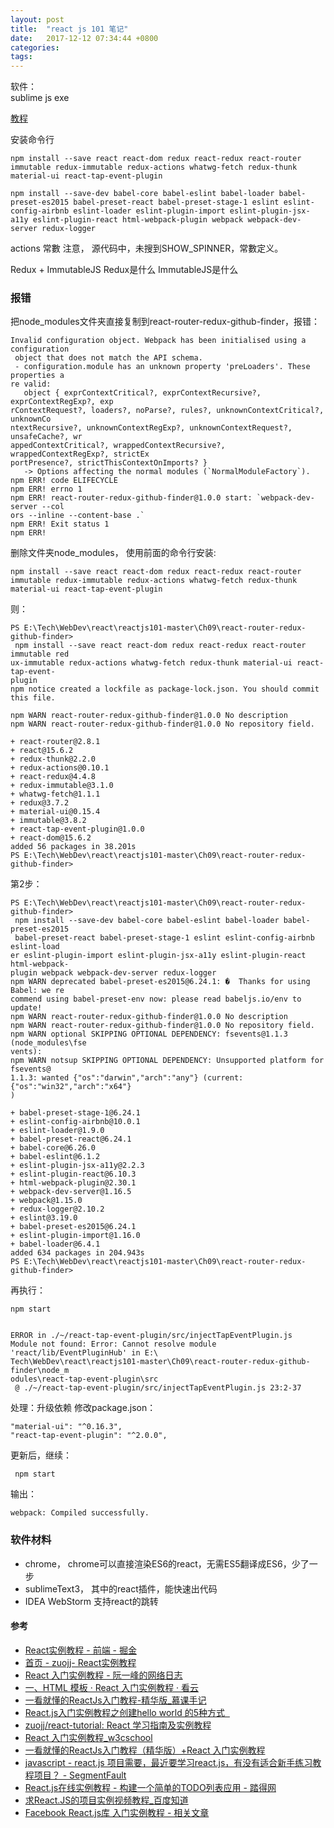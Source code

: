 ```yaml
---
layout: post
title:  "react js 101 笔记"
date:   2017-12-12 07:34:44 +0800
categories:  
tags: 
---
```


软件：  
sublime js exe



[教程](https://github.com/kdchang/reactjs101/blob/master/Ch09/react-router-redux-github-finder.md)

安装命令行

	npm install --save react react-dom redux react-redux react-router immutable redux-immutable redux-actions whatwg-fetch redux-thunk material-ui react-tap-event-plugin

	npm install --save-dev babel-core babel-eslint babel-loader babel-preset-es2015 babel-preset-react babel-preset-stage-1 eslint eslint-config-airbnb eslint-loader eslint-plugin-import eslint-plugin-jsx-a11y eslint-plugin-react html-webpack-plugin webpack webpack-dev-server redux-logger


actions 常數
注意， 源代码中，未搜到SHOW_SPINNER，常數定义。

Redux + ImmutableJS
Redux是什么
ImmutableJS是什么


### 报错 ###

把node_modules文件夹直接复制到react-router-redux-github-finder，报错：   

	Invalid configuration object. Webpack has been initialised using a configuration
	 object that does not match the API schema.
	 - configuration.module has an unknown property 'preLoaders'. These properties a
	re valid:
	   object { exprContextCritical?, exprContextRecursive?, exprContextRegExp?, exp
	rContextRequest?, loaders?, noParse?, rules?, unknownContextCritical?, unknownCo
	ntextRecursive?, unknownContextRegExp?, unknownContextRequest?, unsafeCache?, wr
	appedContextCritical?, wrappedContextRecursive?, wrappedContextRegExp?, strictEx
	portPresence?, strictThisContextOnImports? }
	   -> Options affecting the normal modules (`NormalModuleFactory`).
	npm ERR! code ELIFECYCLE
	npm ERR! errno 1
	npm ERR! react-router-redux-github-finder@1.0.0 start: `webpack-dev-server --col
	ors --inline --content-base .`
	npm ERR! Exit status 1
	npm ERR!

删除文件夹node_modules，
使用前面的命令行安装:
	
	npm install --save react react-dom redux react-redux react-router immutable redux-immutable redux-actions whatwg-fetch redux-thunk material-ui react-tap-event-plugin

则：

	PS E:\Tech\WebDev\react\reactjs101-master\Ch09\react-router-redux-github-finder>
	 npm install --save react react-dom redux react-redux react-router immutable red
	ux-immutable redux-actions whatwg-fetch redux-thunk material-ui react-tap-event-
	plugin
	npm notice created a lockfile as package-lock.json. You should commit this file.
	
	npm WARN react-router-redux-github-finder@1.0.0 No description
	npm WARN react-router-redux-github-finder@1.0.0 No repository field.
	
	+ react-router@2.8.1
	+ react@15.6.2
	+ redux-thunk@2.2.0
	+ redux-actions@0.10.1
	+ react-redux@4.4.8
	+ redux-immutable@3.1.0
	+ whatwg-fetch@1.1.1
	+ redux@3.7.2
	+ material-ui@0.15.4
	+ immutable@3.8.2
	+ react-tap-event-plugin@1.0.0
	+ react-dom@15.6.2
	added 56 packages in 38.201s
	PS E:\Tech\WebDev\react\reactjs101-master\Ch09\react-router-redux-github-finder>




第2步：

	PS E:\Tech\WebDev\react\reactjs101-master\Ch09\react-router-redux-github-finder>
	 npm install --save-dev babel-core babel-eslint babel-loader babel-preset-es2015
	 babel-preset-react babel-preset-stage-1 eslint eslint-config-airbnb eslint-load
	er eslint-plugin-import eslint-plugin-jsx-a11y eslint-plugin-react html-webpack-
	plugin webpack webpack-dev-server redux-logger
	npm WARN deprecated babel-preset-es2015@6.24.1: �  Thanks for using Babel: we re
	commend using babel-preset-env now: please read babeljs.io/env to update!
	npm WARN react-router-redux-github-finder@1.0.0 No description
	npm WARN react-router-redux-github-finder@1.0.0 No repository field.
	npm WARN optional SKIPPING OPTIONAL DEPENDENCY: fsevents@1.1.3 (node_modules\fse
	vents):
	npm WARN notsup SKIPPING OPTIONAL DEPENDENCY: Unsupported platform for fsevents@
	1.1.3: wanted {"os":"darwin","arch":"any"} (current: {"os":"win32","arch":"x64"}
	)
	
	+ babel-preset-stage-1@6.24.1
	+ eslint-config-airbnb@10.0.1
	+ eslint-loader@1.9.0
	+ babel-preset-react@6.24.1
	+ babel-core@6.26.0
	+ babel-eslint@6.1.2
	+ eslint-plugin-jsx-a11y@2.2.3
	+ eslint-plugin-react@6.10.3
	+ html-webpack-plugin@2.30.1
	+ webpack-dev-server@1.16.5
	+ webpack@1.15.0
	+ redux-logger@2.10.2
	+ eslint@3.19.0
	+ babel-preset-es2015@6.24.1
	+ eslint-plugin-import@1.16.0
	+ babel-loader@6.4.1
	added 634 packages in 204.943s
	PS E:\Tech\WebDev\react\reactjs101-master\Ch09\react-router-redux-github-finder>


再执行：

	npm start


	ERROR in ./~/react-tap-event-plugin/src/injectTapEventPlugin.js
	Module not found: Error: Cannot resolve module 'react/lib/EventPluginHub' in E:\
	Tech\WebDev\react\reactjs101-master\Ch09\react-router-redux-github-finder\node_m
	odules\react-tap-event-plugin\src
	 @ ./~/react-tap-event-plugin/src/injectTapEventPlugin.js 23:2-37
	
处理：升级依赖
修改package.json：

    "material-ui": "^0.16.3",
    "react-tap-event-plugin": "^2.0.0", 

更新后，继续：

	 npm start

输出：
 
	webpack: Compiled successfully. 
































































































































































































































































	


### 软件材料 ### 

* chrome， chrome可以直接渲染ES6的react，无需ES5翻译成ES6，少了一步  
* sublimeText3， 其中的react插件，能快速出代码  
* IDEA WebStorm  支持react的跳转


#### 参考 ####

* [React实例教程 - 前端 - 掘金](https://juejin.im/entry/57b172d71532bc0061830a10)
* [首页 - zuojj- React实例教程](https://zuojj.github.io/react-tutorial/)
* [React 入门实例教程 - 阮一峰的网络日志](http://www.ruanyifeng.com/blog/2015/03/react.html)
* [一、HTML 模板 · React 入门实例教程 · 看云](https://www.kancloud.cn/kancloud/react/67576)
* [一看就懂的ReactJs入门教程-精华版_慕课手记](http://www.imooc.com/article/2379)
* [React.js入门实例教程之创建hello world 的5种方式&nbsp;&nbsp;](https://teakki.com/p/57dfb224d3a7507f975e75f4)
* [zuojj/react-tutorial: React 学习指南及实例教程](https://github.com/zuojj/react-tutorial)
* [React 入门实例教程_w3cschool](https://www.w3cschool.cn/react_tutorial/)
* [一看就懂的ReactJs入门教程（精华版）+React 入门实例教程](http://www.360doc.com/content/16/0104/15/1367418_525402698.shtml)
* [javascript - react.js 项目需要，最近要学习react.js，有没有适合新手练习教程项目？ - SegmentFault](https://segmentfault.com/q/1010000006159717)
* [React.js在线实例教程 - 构建一个简单的TODO列表应用 - 踏得网](http://wow.techbrood.com/fiddle/14557)
* [求React.JS的项目实例视频教程_百度知道](https://zhidao.baidu.com/question/588245774591249005.html)
* [Facebook React.js库 入门实例教程 - 相关文章](https://www.bbsmax.com/R/xl56LR8kzr/)